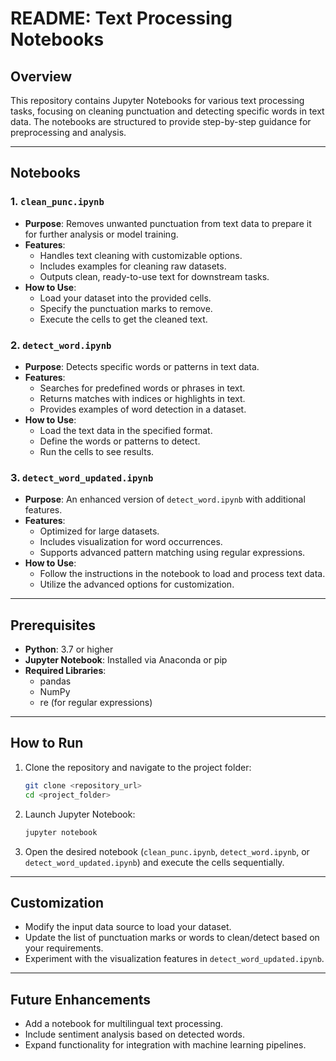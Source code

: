 # README: Text Processing Notebooks

## Overview
This repository contains Jupyter Notebooks for various text processing tasks, focusing on cleaning punctuation and detecting specific words in text data. The notebooks are structured to provide step-by-step guidance for preprocessing and analysis.

---

## Notebooks

### 1. **`clean_punc.ipynb`**
   - **Purpose**: Removes unwanted punctuation from text data to prepare it for further analysis or model training.
   - **Features**:
     - Handles text cleaning with customizable options.
     - Includes examples for cleaning raw datasets.
     - Outputs clean, ready-to-use text for downstream tasks.
   - **How to Use**:
     - Load your dataset into the provided cells.
     - Specify the punctuation marks to remove.
     - Execute the cells to get the cleaned text.

### 2. **`detect_word.ipynb`**
   - **Purpose**: Detects specific words or patterns in text data.
   - **Features**:
     - Searches for predefined words or phrases in text.
     - Returns matches with indices or highlights in text.
     - Provides examples of word detection in a dataset.
   - **How to Use**:
     - Load the text data in the specified format.
     - Define the words or patterns to detect.
     - Run the cells to see results.

### 3. **`detect_word_updated.ipynb`**
   - **Purpose**: An enhanced version of `detect_word.ipynb` with additional features.
   - **Features**:
     - Optimized for large datasets.
     - Includes visualization for word occurrences.
     - Supports advanced pattern matching using regular expressions.
   - **How to Use**:
     - Follow the instructions in the notebook to load and process text data.
     - Utilize the advanced options for customization.

---

## Prerequisites
- **Python**: 3.7 or higher  
- **Jupyter Notebook**: Installed via Anaconda or pip  
- **Required Libraries**:
  - pandas
  - NumPy
  - re (for regular expressions)

---

## How to Run
1. Clone the repository and navigate to the project folder:
   ```bash
   git clone <repository_url>
   cd <project_folder>
   ```
2. Launch Jupyter Notebook:
   ```bash
   jupyter notebook
   ```
3. Open the desired notebook (`clean_punc.ipynb`, `detect_word.ipynb`, or `detect_word_updated.ipynb`) and execute the cells sequentially.

---

## Customization
- Modify the input data source to load your dataset.
- Update the list of punctuation marks or words to clean/detect based on your requirements.
- Experiment with the visualization features in `detect_word_updated.ipynb`.

---

## Future Enhancements
- Add a notebook for multilingual text processing.
- Include sentiment analysis based on detected words.
- Expand functionality for integration with machine learning pipelines.
